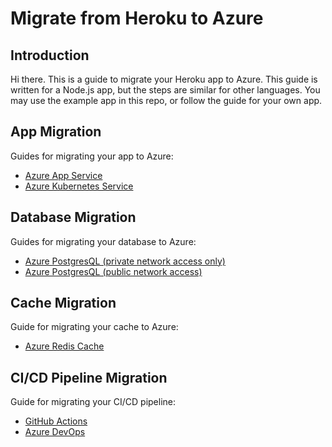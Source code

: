 # Migrate from Heroku to Azure

## Introduction

Hi there. This is a guide to migrate your Heroku app to Azure. This guide is written for a Node.js app, but the steps are similar for other languages. You may use the example app in this repo, or follow the guide for your own app.

## App Migration

Guides for migrating your app to Azure:

- [Azure App Service](./app.md)
- [Azure Kubernetes Service](./k8s.md)

## Database Migration

Guides for migrating your database to Azure:

- [Azure PostgresQL (private network access only)](./database-secure.md)
- [Azure PostgresQL (public network access)](./database-public.md)

## Cache Migration

Guide for migrating your cache to Azure:

- [Azure Redis Cache](./cache.md)

## CI/CD Pipeline Migration

Guide for migrating your CI/CD pipeline:

- [GitHub Actions](./ghaction.md)
- [Azure DevOps](./azdevops.md)
